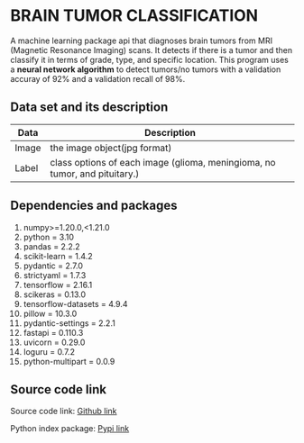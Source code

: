 # BRAIN TUMOR CLASSIFICATION

A machine learning package api that diagnoses brain tumors from MRI (Magnetic Resonance Imaging) scans. It detects if there is a tumor and then classify it in terms of grade, type, and specific location. This program uses a **neural network algorithm** to detect tumors/no tumors with a validation accuray of 92% and a validation recall of 98%.

## Data set and its description  

| Data              | Description                                                                                    |
|-------------------|------------------------------------------------------------------------------------------------|
| Image             | the image object(jpg format)                                                                   |
| Label             | class options of each image (glioma, meningioma, no tumor, and pituitary.)                     |

## Dependencies and packages  

1. numpy>=1.20.0,<1.21.0
2. python = 3.10
3. pandas = 2.2.2
4. scikit-learn = 1.4.2
5. pydantic = 2.7.0
6. strictyaml = 1.7.3
7. tensorflow = 2.16.1
8. scikeras = 0.13.0
9. tensorflow-datasets = 4.9.4
10. pillow = 10.3.0
11. pydantic-settings = 2.2.1
12. fastapi = 0.110.3
13. uvicorn = 0.29.0
14. loguru = 0.7.2
15. python-multipart = 0.0.9

## Source code link  

Source code link:
[Github link](https://github.com/chibuikeeugene/brain_tumor_classification_cnn_model.git)

Python index package:
[Pypi link](https://pypi.org/project/braintumor-model-package/)
